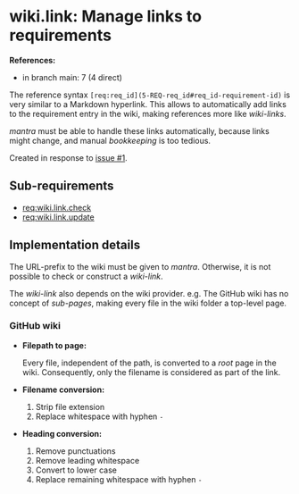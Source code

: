 # wiki.link: Manage links to requirements

**References:**

- in branch main: 7 (4 direct)

The reference syntax `[req:req_id](5-REQ-req_id#req_id-requirement-id)` is very similar to a Markdown hyperlink.
This allows to automatically add links to the requirement entry in the wiki, making references more like *wiki-links*.

*mantra* must be able to handle these links automatically, because links might change, and manual *bookkeeping* is too tedious.

Created in response to [issue #1](https://github.com/mhatzl/mantra/issues/1).

## Sub-requirements

- [req:wiki.link.check](5-REQ-wiki.link.check)
- [req:wiki.link.update](5-REQ-wiki.link.update)

## Implementation details

The URL-prefix to the wiki must be given to *mantra*.
Otherwise, it is not possible to check or construct a *wiki-link*.

The *wiki-link* also depends on the wiki provider.
e.g. The GitHub wiki has no concept of *sub-pages*, making every file in the wiki folder a top-level page.

### GitHub wiki

- **Filepath to page:**

  Every file, independent of the path, is converted to a *root* page in the wiki.
  Consequently, only the filename is considered as part of the link.

- **Filename conversion:**

  1. Strip file extension
  1. Replace whitespace with hyphen `-`

- **Heading conversion:**

  1. Remove punctuations
  1. Remove leading whitespace
  1. Convert to lower case
  1. Replace remaining whitespace with hyphen `-`
